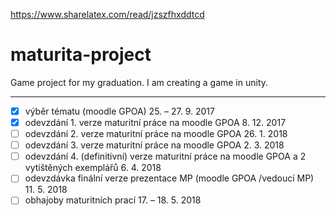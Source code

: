 https://www.sharelatex.com/read/jzszfhxddtcd
# maturita-project
Game project for my graduation.
I am creating a game in unity.

---
- [x] výběr tématu (moodle GPOA) 25. – 27. 9. 2017
- [x] odevzdání 1. verze maturitní práce na moodle GPOA 8. 12. 2017
- [ ] odevzdání 2. verze maturitní práce na moodle GPOA 26. 1. 2018
- [ ] odevzdání 3. verze maturitní práce na moodle GPOA 2. 3. 2018
- [ ] odevzdání 4. (definitivní) verze maturitní práce na moodle GPOA a 2 vytištěných exemplářů 6. 4. 2018
- [ ] odevzdávka finální verze prezentace MP (moodle GPOA /vedoucí MP) 11. 5. 2018
- [ ] obhajoby maturitních prací 17. – 18. 5. 2018
